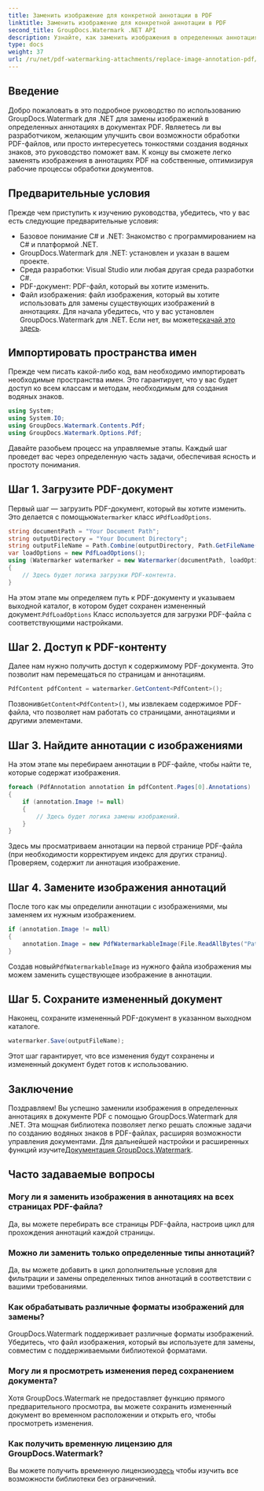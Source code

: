 ```yaml
---
title: Заменить изображение для конкретной аннотации в PDF
linktitle: Заменить изображение для конкретной аннотации в PDF
second_title: GroupDocs.Watermark .NET API
description: Узнайте, как заменить изображения в определенных аннотациях PDF с помощью GroupDocs.Watermark для .NET. Это подробное руководство охватывает все от загрузки документов до сохранения изменений.
type: docs
weight: 37
url: /ru/net/pdf-watermarking-attachments/replace-image-annotation-pdf/
---
```

## Введение
Добро пожаловать в это подробное руководство по использованию GroupDocs.Watermark для .NET для замены изображений в определенных аннотациях в документах PDF. Являетесь ли вы разработчиком, желающим улучшить свои возможности обработки PDF-файлов, или просто интересуетесь тонкостями создания водяных знаков, это руководство поможет вам. К концу вы сможете легко заменять изображения в аннотациях PDF на собственные, оптимизируя рабочие процессы обработки документов.
## Предварительные условия
Прежде чем приступить к изучению руководства, убедитесь, что у вас есть следующие предварительные условия:
- Базовое понимание C# и .NET: Знакомство с программированием на C# и платформой .NET.
- GroupDocs.Watermark для .NET: установлен и указан в вашем проекте.
- Среда разработки: Visual Studio или любая другая среда разработки C#.
- PDF-документ: PDF-файл, который вы хотите изменить.
- Файл изображения: файл изображения, который вы хотите использовать для замены существующих изображений в аннотациях.
 Для начала убедитесь, что у вас установлен GroupDocs.Watermark для .NET. Если нет, вы можете[скачай это здесь](https://releases.groupdocs.com/Watermark/net/).
## Импортировать пространства имен
Прежде чем писать какой-либо код, вам необходимо импортировать необходимые пространства имен. Это гарантирует, что у вас будет доступ ко всем классам и методам, необходимым для создания водяных знаков.
```csharp
using System;
using System.IO;
using GroupDocs.Watermark.Contents.Pdf;
using GroupDocs.Watermark.Options.Pdf;
```
Давайте разобьем процесс на управляемые этапы. Каждый шаг проведет вас через определенную часть задачи, обеспечивая ясность и простоту понимания.
## Шаг 1. Загрузите PDF-документ
 Первый шаг — загрузить PDF-документ, который вы хотите изменить. Это делается с помощью`Watermarker` класс и`PdfLoadOptions`.

```csharp
string documentPath = "Your Document Path";
string outputDirectory = "Your Document Directory";
string outputFileName = Path.Combine(outputDirectory, Path.GetFileName(documentPath));
var loadOptions = new PdfLoadOptions();
using (Watermarker watermarker = new Watermarker(documentPath, loadOptions))
{
    // Здесь будет логика загрузки PDF-контента.
}
```
 На этом этапе мы определяем путь к PDF-документу и указываем выходной каталог, в котором будет сохранен измененный документ.`PdfLoadOptions` Класс используется для загрузки PDF-файла с соответствующими настройками.
## Шаг 2. Доступ к PDF-контенту
Далее нам нужно получить доступ к содержимому PDF-документа. Это позволит нам перемещаться по страницам и аннотациям.

```csharp
PdfContent pdfContent = watermarker.GetContent<PdfContent>();
```
 Позвонив`GetContent<PdfContent>()`, мы извлекаем содержимое PDF-файла, что позволяет нам работать со страницами, аннотациями и другими элементами.
## Шаг 3. Найдите аннотации с изображениями
На этом этапе мы перебираем аннотации в PDF-файле, чтобы найти те, которые содержат изображения.

```csharp
foreach (PdfAnnotation annotation in pdfContent.Pages[0].Annotations)
{
    if (annotation.Image != null)
    {
        // Здесь будет логика замены изображений.
    }
}
```
Здесь мы просматриваем аннотации на первой странице PDF-файла (при необходимости корректируем индекс для других страниц). Проверяем, содержит ли аннотация изображение.
## Шаг 4. Замените изображения аннотаций
После того как мы определили аннотации с изображениями, мы заменяем их нужным изображением.

```csharp
if (annotation.Image != null)
{
    annotation.Image = new PdfWatermarkableImage(File.ReadAllBytes("Path to Your Image File"));
}
```
 Создав новый`PdfWatermarkableImage` из нужного файла изображения мы можем заменить существующее изображение в аннотации.
## Шаг 5. Сохраните измененный документ
Наконец, сохраните измененный PDF-документ в указанном выходном каталоге.

```csharp
watermarker.Save(outputFileName);
```
Этот шаг гарантирует, что все изменения будут сохранены и измененный документ будет готов к использованию.
## Заключение
Поздравляем! Вы успешно заменили изображения в определенных аннотациях в документе PDF с помощью GroupDocs.Watermark для .NET. Эта мощная библиотека позволяет легко решать сложные задачи по созданию водяных знаков в PDF-файлах, расширяя возможности управления документами. Для дальнейшей настройки и расширенных функций изучите[Документация GroupDocs.Watermark](https://reference.groupdocs.com/Watermark/net/).
## Часто задаваемые вопросы
### Могу ли я заменить изображения в аннотациях на всех страницах PDF-файла?
Да, вы можете перебирать все страницы PDF-файла, настроив цикл для прохождения аннотаций каждой страницы.
### Можно ли заменить только определенные типы аннотаций?
Да, вы можете добавить в цикл дополнительные условия для фильтрации и замены определенных типов аннотаций в соответствии с вашими требованиями.
### Как обрабатывать различные форматы изображений для замены?
GroupDocs.Watermark поддерживает различные форматы изображений. Убедитесь, что файл изображения, который вы используете для замены, совместим с поддерживаемыми библиотекой форматами.
### Могу ли я просмотреть изменения перед сохранением документа?
Хотя GroupDocs.Watermark не предоставляет функцию прямого предварительного просмотра, вы можете сохранить измененный документ во временном расположении и открыть его, чтобы просмотреть изменения.
### Как получить временную лицензию для GroupDocs.Watermark?
 Вы можете получить временную лицензию[здесь](https://purchase.groupdocs.com/temporary-license/) чтобы изучить все возможности библиотеки без ограничений.